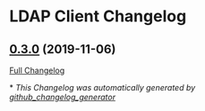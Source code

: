 # LDAP Client Changelog

## [0.3.0](https://github.com/alasconnect/ldap-client/tree/0.3.0) (2019-11-06)

[Full Changelog](https://github.com/alasconnect/ldap-client/compare/0.2.0...0.3.0)



\* *This Changelog was automatically generated by [github_changelog_generator](https://github.com/github-changelog-generator/github-changelog-generator)*
